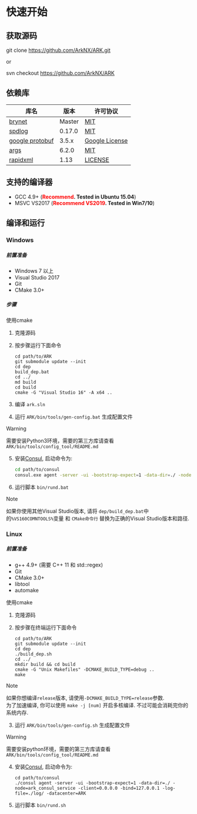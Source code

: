 # 快速开始

## 获取源码

git clone https://github.com/ArkNX/ARK.git

or

svn checkout https://github.com/ArkNX/ARK

## 依赖库
| 库名                                                  | 版本   | 许可协议                                                                          |
| ----------------------------------------------------- | ------ | --------------------------------------------------------------------------------- |
| [brynet](https://github.com/IronsDu/brynet)           | Master | [MIT](https://github.com/IronsDu/brynet/blob/master/LICENSE)                      |
| [spdlog](https://github.com/gabime/spdlog)            | 0.17.0 | [MIT](https://github.com/gabime/spdlog/blob/v1.x/LICENSE)                         |
| [google protobuf](https://github.com/google/protobuf) | 3.5.x  | [Google License](https://github.com/protocolbuffers/protobuf/blob/master/LICENSE) |
| [args](https://github.com/Taywee/args)                | 6.2.0  | [MIT](https://github.com/Taywee/args/blob/master/LICENSE)                         |
| [rapidxml](http://rapidxml.sourceforge.net)           | 1.13   | [LICENSE](http://rapidxml.sourceforge.net/license.txt)                            |

## 支持的编译器

- GCC 4.9+ (**<font color=red>Recommend</font>. Tested in Ubuntu 15.04**)
- MSVC VS2017 (**<font color=red>Recommend VS2019</font>. Tested in Win7/10**)

## 编译和运行

### Windows

##### 前置准备

- Windows 7 以上
- Visual Studio 2017
- Git
- CMake 3.0+

##### 步骤

使用cmake

1. 克隆源码
2. 按步骤运行下面命令

    ```batch
    cd path/to/ARK
    git submodule update --init
    cd dep
    build_dep.bat
    cd ../
    md build
    cd build
    cmake -G "Visual Studio 16" -A x64 ..
    ```

3. 编译 `ark.sln`
4. 运行 `ARK/bin/tools/gen-config.bat` 生成配置文件
> [!WARNING]
> 需要安装Python3环境，需要的第三方库请查看`ARK/bin/tools/config_tool/README.md`

5. 安装[Consul](https://consul.io), 启动命令为:
   
   ```bash
   cd path/to/consul
   consul.exe agent -server -ui -bootstrap-expect=1 -data-dir=./ -node=ark_consul_service -client=0.0.0.0 -bind=127.0.0.1 -log-file=./log/ -datacenter=ARK
   ```

6. 运行脚本 `bin/rund.bat`

> [!NOTE]
> 如果你使用其他Visual Studio版本, 请将 `dep/build_dep.bat`中的`%VS160COMNTOOLS%`变量 和 `CMake命令行` 替换为正确的Visual Studio版本和路径.</br>

### Linux

##### 前置准备

- g++ 4.9+ (需要 C++ 11 和 std::regex)
- Git
- CMake 3.0+
- libtool
- automake

使用cmake

1. 克隆源码
2. 按步骤在终端运行下面命令

    ```shell
    cd path/to/ARK
    git submodule update --init
    cd dep
    ./build_dep.sh
    cd ../
    mkdir build && cd build
    cmake -G "Unix Makefiles" -DCMAKE_BUILD_TYPE=debug ..
    make
    ```

> [!NOTE]
> 如果你想编译`release`版本, 请使用`-DCMAKE_BUILD_TYPE=release`参数.</br>
为了加速编译, 你可以使用 `make -j [num]` 开启多核编译. 不过可能会消耗完你的系统内存.

3. 运行 `ARK/bin/tools/gen-config.sh` 生成配置文件

> [!WARNING]
> 需要安装python环境，需要的第三方库请查看`ARK/bin/tools/config_tool/README.md`

4. 安装[Consul](https://consul.io), 启动命令为:
   
   ```shell
   cd path/to/consul
   ./consul agent -server -ui -bootstrap-expect=1 -data-dir=./ -node=ark_consul_service -client=0.0.0.0 -bind=127.0.0.1 -log-file=./log/ -datacenter=ARK
   ```

5. 运行脚本 `bin/rund.sh`
